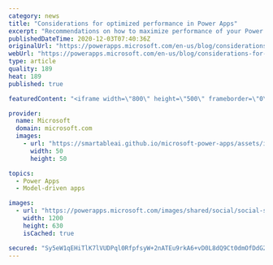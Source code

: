 ```yaml
---
category: news
title: "Considerations for optimized performance in Power Apps"
excerpt: "Recommendations on how to maximize performance of your Power Apps "
publishedDateTime: 2020-12-03T07:40:36Z
originalUrl: "https://powerapps.microsoft.com/en-us/blog/considerations-for-optimized-performance-in-power-apps/"
webUrl: "https://powerapps.microsoft.com/en-us/blog/considerations-for-optimized-performance-in-power-apps/"
type: article
quality: 189
heat: 189
published: true

featuredContent: "<iframe width=\"800\" height=\"500\" frameborder=\"0\" src=\"https://www.youtube.com/embed/jcKoqC9Vfmo\" allow=\"accelerometer; autoplay; encrypted-media; gyroscope; picture-in-picture\" allowfullscreen></iframe>"

provider:
  name: Microsoft
  domain: microsoft.com
  images:
    - url: "https://smartableai.github.io/microsoft-power-apps/assets/images/organizations/microsoft.com-50x50.jpg"
      width: 50
      height: 50

topics:
  - Power Apps
  - Model-driven apps

images:
  - url: "https://powerapps.microsoft.com/images/shared/social/social-share-post-ignite.png"
    width: 1200
    height: 630
    isCached: true

secured: "Sy5eW1qEHiTlK7lVUDPql0RfpfsyW+2nATEu9rkA6+vD0L8dQ9Ct0dmOfDdG2Fr4xH4iyJXdwSGzDIgpy5RinUz/+s0+4gYKCoVMQBV3SB73zyCBmCL9YCT5ycaj46Sl8iwXE7Mzx32rD/9uCpbC0BhBdqahM8tEjxYhsLqvrK9welY7L14+U+4CHriJlv/ZwQPbPvBIz3YZcwyn/6JKnW6+BNnizMQk1JZOrZDwlJEoRiTtWPsZVCkjHyrcNsDV1s4qCurXzceL8O6FvUPuF06rW5TkUCb25sQzAKIH7ESqeFrHjytFTIVcsPNxDq8xYuBZKLvDxKX7zIpCdscOUV1kq27BuT770SlGZXnr3l2F8pz6dcov3a3LW0D1hsVu3pLyIteIRF+njwzfYsv8NjXZdic4CrREnO0jl44PMHR8aS5Fd98ZUK+JKfV8YkA0LYGSIY5dh+6/AQ6O5qK60w==;cx6Y4o7n35AkvMgVen/piw=="
---
```


